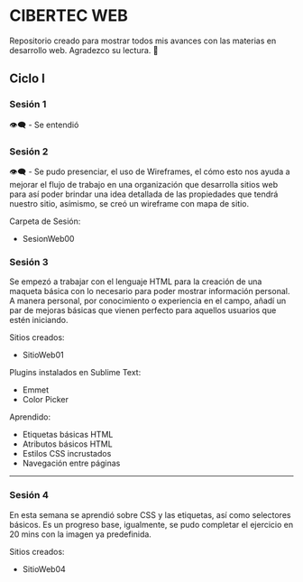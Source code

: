 # CIBERTEC WEB

Repositorio creado para mostrar todos mis avances con las materias en desarrollo web. Agradezco su lectura. 💌

## Ciclo I

### Sesión 1
👁‍🗨 - Se entendió 

### Sesión 2

👁‍🗨 - Se pudo presenciar, el uso de Wireframes, el cómo esto nos ayuda a mejorar el flujo de trabajo en una organización que desarrolla sitios web para así poder brindar una idea detallada de las propiedades que tendrá nuestro sitio, asímismo, se creó un wireframe con mapa de sitio.

Carpeta de Sesión:
* SesionWeb00

### Sesión 3

Se empezó a trabajar con el lenguaje HTML para la creación de una maqueta básica con lo necesario para poder mostrar información personal. A manera personal, por conocimiento o experiencia en el campo, añadí un par de mejoras básicas que vienen perfecto para aquellos usuarios que estén iniciando.

Sitios creados:
* SitioWeb01

Plugins instalados en Sublime Text:
* Emmet
* Color Picker

Aprendido:
* Etiquetas básicas HTML
* Atributos básicos HTML
* Estilos CSS incrustados
* Navegación entre páginas

----
### Sesión 4

En esta semana se aprendió sobre CSS y las etiquetas, así como selectores básicos. Es un progreso base, igualmente, se pudo completar el ejercicio en 20 mins con la imagen ya predefinida.

Sitios creados:
* SitioWeb04